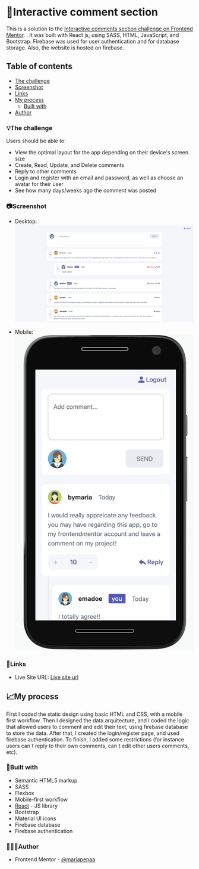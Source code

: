 # 💬Interactive comment section

This is a solution to the [Interactive comments section challenge on Frontend Mentor](https://www.frontendmentor.io/challenges/interactive-comments-section-iG1RugEG9). . It was built with React js, using SASS, HTML, JavaScript, and Bootstrap. Firebase was used for user authentication and for database storage. Also, the website is hosted on firebase.

## Table of contents

  - [The challenge](#the-challenge)
  - [Screenshot](#screenshot)
  - [Links](#links)
- [My process](#my-process)
  - [Built with](#built-with)
- [Author](#author)


### 💡The challenge

Users should be able to:

- View the optimal layout for the app depending on their device's screen size
- Create, Read, Update, and Delete comments
- Reply to other comments
- Login and register with an email and password, as well as choose an avatar for their user
- See how many days/weeks ago the comment was posted

### 📷Screenshot

- Desktop: 
![](./public/desktop.png)

- Mobile: 
![](./public/mobile.png)


### 📌Links

- Live Site URL: [Live site url](https://comment-forum-330c8.web.app/)

## 📈My process
First I coded the static design using basic HTML and CSS, with a mobile first workflow. Then I designed the data arquitecture, and I coded the logic that allowed users to comment and edit their text, using firebase database to store the data. After that, I created the login/register page, and used firebase authentication. To finish, I added some restrictions (for instance users can´t reply to their own comments, can´t edit other users comments, etc). 

### 🔨Built with

- Semantic HTML5 markup
- SASS
- Flexbox
- Mobile-first workflow
- [React](https://reactjs.org/) - JS library
- Bootstrap
- Material UI icons
- Firebase database
- Firebase authentication

### 💁🏽‍♀️Author

<!-- - Website - [Maria Peña](https://www.your-site.com) -->
- Frontend Mentor - [@mariapenaa](https://www.frontendmentor.io/profile/mariapenaa)
